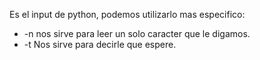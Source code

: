 Es el input de python, podemos utilizarlo mas especifico:
- -n nos sirve para leer un solo caracter que le digamos.
- -t Nos sirve para decirle que espere.
